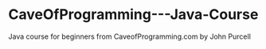 # CaveOfProgramming---Java-Course
Java course for beginners from CaveofProgramming.com by John Purcell
